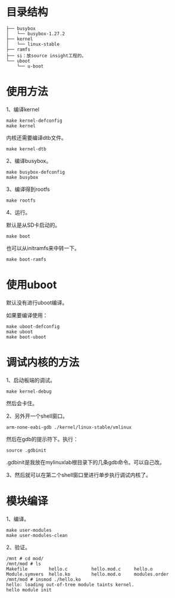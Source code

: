 # 目录结构

```
├── busybox
│   └── busybox-1.27.2
├── kernel
│   └── linux-stable
├── ramfs
├── si：放source insight工程的。
└── uboot
    └── u-boot
```



# 使用方法

1、编译kernel

```
make kernel-defconfig
make kernel
```

内核还需要编译dtb文件。

```
make kernel-dtb
```



2、编译busybox。

```
make busybox-defconfig
make busybox
```

3、编译得到rootfs

```
make rootfs
```

4、运行。

默认是从SD卡启动的。

```
make boot
```

也可以从initramfs来中转一下。

```
make boot-ramfs
```



# 使用uboot

默认没有进行uboot编译。

如果要编译使用：

```
make uboot-defconfig
make uboot
make boot-uboot
```



# 调试内核的方法

1、启动板端的调试。

```
make kernel-debug
```

然后会卡住。

2、另外开一个shell窗口。

```
arm-none-eabi-gdb ./kernel/linux-stable/vmlinux
```

然后在gdb的提示符下。执行：

```
source .gdbinit 
```

.gdbinit是我放在mylinuxlab根目录下的几条gdb命令。可以自己改。

3、然后就可以在第二个shell窗口里进行单步执行调试内核了。

# 模块编译

1、编译。

```
make user-modules 
make user-modules-clean 
```

2、验证。

```
/mnt # cd mod/
/mnt/mod # ls
Makefile        hello.c         hello.mod.c     hello.o
Module.symvers  hello.ko        hello.mod.o     modules.order
/mnt/mod # insmod ./hello.ko
hello: loading out-of-tree module taints kernel.
hello module init
```

